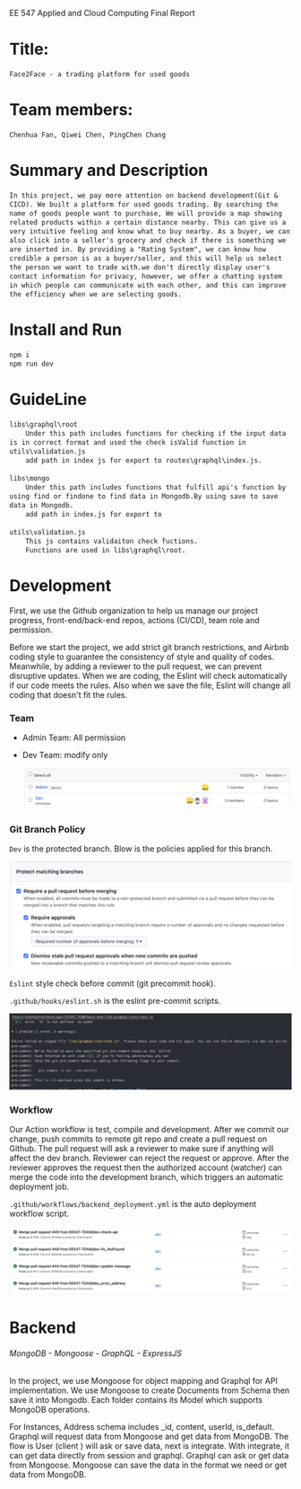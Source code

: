 EE 547 Applied and Cloud Computing Final Report

# Title:

    Face2Face - a trading platform for used goods

# Team members:

    Chenhua Fan, Qiwei Chen, PingChen Chang

# Summary and Description

    In this project, we pay more attention on backend development(Git & CICD). We built a platform for used goods trading. By searching the name of goods people want to purchase, We will provide a map showing related products within a certain distance nearby. This can give us a very intuitive feeling and know what to buy nearby. As a buyer, we can also click into a seller's grocery and check if there is something we are inserted in. By providing a "Rating System", we can know how credible a person is as a buyer/seller, and this will help us select the person we want to trade with.we don't directly display user's contact information for privacy, however, we offer a chatting system in which people can communicate with each other, and this can improve the efficiency when we are selecting goods.

# Install and Run

    npm i
    npm run dev

# GuideLine

    libs\graphql\root
        Under this path includes functions for checking if the input data is in correct format and used the check isValid function in utils\validation.js
        add path in index js for export to routes\graphql\index.js.

    libs\mongo
        Under this path includes functions that fulfill api's function by using find or findone to find data in Mongodb.By using save to save data in Mongodb.
        add path in index.js for export to

    utils\validation.js
        This js contains validaiton check fuctions.
        Functions are used in libs\graphql\root.

# Development

First, we use the Github organization to help us manage our project progress, front-end/back-end repos,  actions (CI/CD), team role and permission.

Before we start the project, we add strict git branch restrictions, and Airbnb coding style to guarantee the consistency of style and quality of codes. Meanwhile, by adding a reviewer to the pull request, we can prevent disruptive updates. When we are coding, the Eslint will check automatically if our code meets the rules. Also when we save the file, Eslint will change all coding that doesn't fit the rules.

### Team

* Admin Team: All permission
* Dev Team: modify only

  ![1670987391435](image/README/1670987391435.png)

### Git Branch Policy

`Dev` is the protected branch. Blow is the policies applied for this branch.

![1670987305066](image/README/1670987305066.png)

`Eslint` style check before commit (git precommit hook).

`.github/hooks/eslint.sh` is the eslint pre-commit scripts.

![1670987715878](image/README/1670987715878.png)


### Workflow

Our Action workflow is test, compile and development. After we commit our change, push commits to remote git repo and create a pull request on Github. The pull request will ask a reviewer to make sure if anything will affect the dev branch. Reviewer can reject the request or approve. After the reviewer approves the request then the authorized account (watcher) can merge the code into the development branch, which triggers an automatic deployment job.

`.github/workflows/backend_deployment.yml` is the auto deployment workflow script.

![1670987493670](image/README/1670987493670.png)

# Backend

###### MongoDB - Mongoose - GraphQL - ExpressJS

In the project, we use Mongoose for object mapping and Graphql for API implementation. We use Mongoose to create Documents from Schema then save it into Mongodb. Each folder contains its Model which supports MongoDB operations.

For Instances, Address schema includes _id, content, userId, is_default. Graphql will request data from Mongoose and get data from MongoDB. The flow is User (client ) will ask or save data, next is integrate. With integrate, it can get data directly from session and graphql. Graphql can ask or get data from Mongoose. Mongoose can save the data in the format we need or get data from MongoDB.
